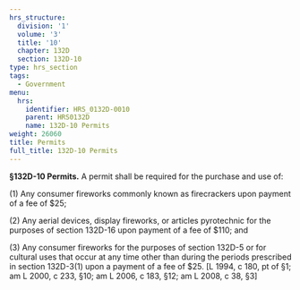 ```yaml
---
hrs_structure:
  division: '1'
  volume: '3'
  title: '10'
  chapter: 132D
  section: 132D-10
type: hrs_section
tags:
  - Government
menu:
  hrs:
    identifier: HRS_0132D-0010
    parent: HRS0132D
    name: 132D-10 Permits
weight: 26060
title: Permits
full_title: 132D-10 Permits
---
```

**§132D-10 Permits.** A permit shall be required for the purchase and use of:

(1) Any consumer fireworks commonly known as firecrackers upon payment of a fee of $25;

(2) Any aerial devices, display fireworks, or articles pyrotechnic for the purposes of section 132D-16 upon payment of a fee of $110; and

(3) Any consumer fireworks for the purposes of section 132D-5 or for cultural uses that occur at any time other than during the periods prescribed in section 132D-3(1) upon a payment of a fee of $25\. [L 1994, c 180, pt of §1; am L 2000, c 233, §10; am L 2006, c 183, §12; am L 2008, c 38, §3]